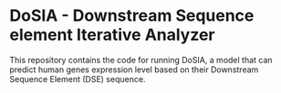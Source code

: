 # DoSIA - Downstream Sequence element Iterative Analyzer
This repository contains the code for running DoSIA, a model that can predict human genes expression level based on their Downstream Sequence Element (DSE) sequence.

